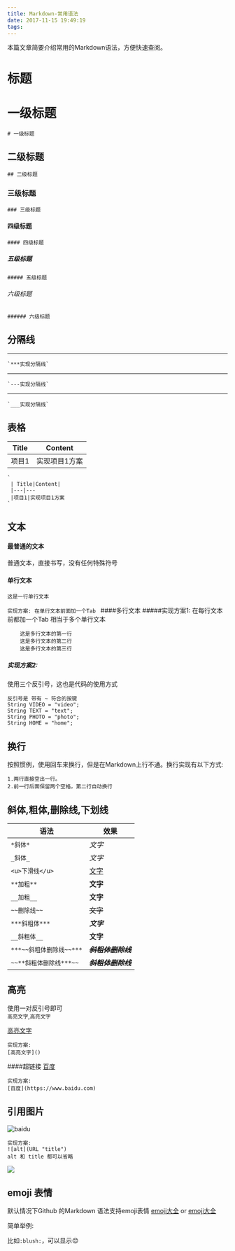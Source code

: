 ```yaml
---
title: Markdown-常用语法
date: 2017-11-15 19:49:19
tags:
---
```

本篇文章简要介绍常用的Markdown语法，方便快速查阅。

标题
=======

# 一级标题
	# 一级标题
## 二级标题
	## 二级标题
### 三级标题
	### 三级标题
#### 四级标题
	#### 四级标题
##### 五级标题
	##### 五级标题
###### 六级标题
	###### 六级标题

分隔线
----------
***
	`***实现分隔线`
---
	`---实现分隔线`
___
	`___实现分隔线`

表格
------------
| Title|Content|
|---|---
|项目1|实现项目1方案

	`
	 | Title|Content|
	 |---|---
	 |项目1|实现项目1方案
	`
文本
--------
#### 最普通的文本
普通文本，直接书写，没有任何特殊符号
#### 单行文本
	这是一行单行文本
`实现方案:
 在单行文本前面加一个Tab
`
####多行文本
#####实现方案1:
在每行文本前都加一个Tab 相当于多个单行文本

		这是多行文本的第一行
		这是多行文本的第二行
		这是多行文本的第三行
##### 实现方案2:
使用三个反引号，这也是代码的使用方式

```
反引号是 带有 ~ 符合的按键
String VIDEO = "video";
String TEXT = "text";
String PHOTO = "photo";
String HOME = "home";
```

换行
-------
按照惯例，使用回车来换行，但是在Markdown上行不通。换行实现有以下方式:

	1.两行直接空出一行。  
	2.前一行后面保留两个空格，第二行自动换行


斜体,粗体,删除线,下划线
-------
|语法|效果|
|---|---|
|`*斜体*`|*文字*|
|`_斜体_`|_文字_|
|`<u>下滑线</u>`|<u>文字</u>|
|`**加粗**`|**文字**|
|`__加粗__`|__文字__|
|`~~删除线~~`|~~文字~~|
|`***斜粗体***`|***文字***|
|`__斜粗体__`|__文字__|
|`***~~斜粗体删除线~~***`|***~~斜粗体删除线~~***|
|`~~**斜粗体删除线***~~`|***~~斜粗体删除线~~***|

高亮
-------
使用一对反引号即可  
	`高亮文字`,`高亮文字`
	
[高亮文字]()
	
	实现方案:
	[高亮文字]()
	
####超链接
[百度](https://www.baidu.com)

	实现方案:
	[百度](https://www.baidu.com)

引用图片
---------
![baidu](http://www.baidu.com/img/bdlogo.gif "百度logo")   
	
	实现方案:
	![alt](URL "title")
	alt 和 title 都可以省略
![](https://www.google.co.jp/images/branding/googlelogo/2x/googlelogo_color_272x92dp.png)

emoji 表情
-----------
默认情况下Github 的Markdown 语法支持emoji表情
[emoji大全](https://www.webpagefx.com/tools/emoji-cheat-sheet/)
or
[emoji大全](https://github.com/gerenvip/README/blob/master/emoji.md)

简单举例:

比如`:blush:`，可以显示:blush:
